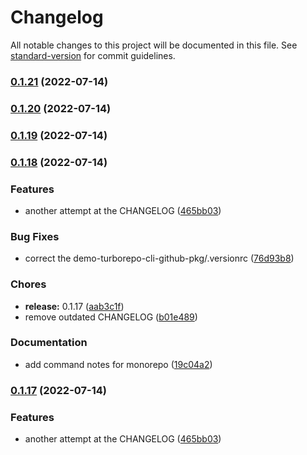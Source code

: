 # Changelog

All notable changes to this project will be documented in this file. See [standard-version](https://github.com/conventional-changelog/standard-version) for commit guidelines.

### [0.1.21](https://github.com/okeeffed/demo-turborepo/compare/v0.1.20...v0.1.21) (2022-07-14)

### [0.1.20](https://github.com/okeeffed/demo-turborepo/compare/v0.1.19...v0.1.20) (2022-07-14)

### [0.1.19](https://github.com/okeeffed/demo-turborepo/compare/v0.1.18...v0.1.19) (2022-07-14)

### [0.1.18](https://github.com/okeeffed/demo-turborepo/compare/v0.0.1...v0.1.18) (2022-07-14)

### Features

- another attempt at the CHANGELOG ([465bb03](https://github.com/okeeffed/demo-turborepo/commit/465bb0380c92e75b4931f24b0955dc7f8a399b72))

### Bug Fixes

- correct the demo-turborepo-cli-github-pkg/.versionrc ([76d93b8](https://github.com/okeeffed/demo-turborepo/commit/76d93b863f57c82aef403a080f3927fc38de7dc7))

### Chores

- **release:** 0.1.17 ([aab3c1f](https://github.com/okeeffed/demo-turborepo/commit/aab3c1fb62859c60e800d21f1290289eead9374d))
- remove outdated CHANGELOG ([b01e489](https://github.com/okeeffed/demo-turborepo/commit/b01e4896d80f611a993fe472d037e7d6248e263a))

### Documentation

- add command notes for monorepo ([19c04a2](https://github.com/okeeffed/demo-turborepo/commit/19c04a2b9e62305a51a296929658cfa0d0752c7b))

### [0.1.17](https://github.com/okeeffed/demo-turborepo/compare/v0.0.1...v0.1.17) (2022-07-14)

### Features

- another attempt at the CHANGELOG ([465bb03](https://github.com/okeeffed/demo-turborepo/commit/465bb0380c92e75b4931f24b0955dc7f8a399b72))
